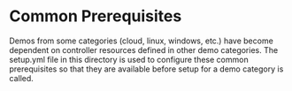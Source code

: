 # Common Prerequisites

Demos from some categories (cloud, linux, windows, etc.) have become dependent on controller resources defined in other demo categories.  The setup.yml file in this directory is used to configure these common prerequisites so that they are available before setup for a demo category is called.